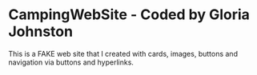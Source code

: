 # CampingWebSite - Coded by Gloria Johnston

This is a FAKE web site that I created with cards, images,
buttons and navigation via buttons and hyperlinks.
